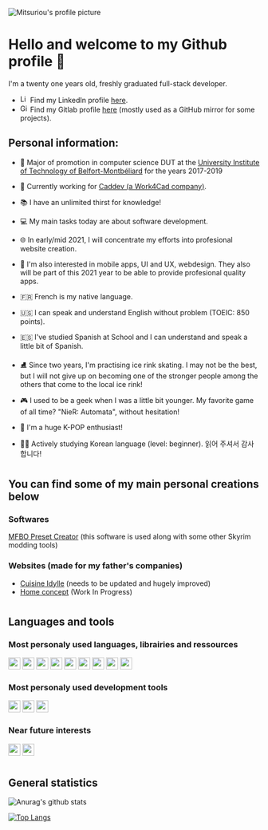 ![Mitsuriou's profile picture](https://avatars3.githubusercontent.com/u/37184309?s=100&u=5bea81cf98a1bddaefab87ac8d616cf034a13b62&v=4)

# Hello and welcome to my Github profile 🧔
I'm a twenty one years old, freshly graduated full-stack developer.
- <img src="https://content.linkedin.com/content/dam/me/news/en-us/icons/Social_Icons_linkedin.svg.original.svg" alt="LinkedIn icon" width="16"/> Find my LinkedIn profile [here](https://www.linkedin.com/in/d-jacq/).
- <img src="https://cdn.iconscout.com/icon/free/png-128/gitlab-282507.png" alt="GitLab icon" width="16"/> Find my Gitlab profile [here](https://gitlab.com/Mitsuriou) (mostly used as a GitHub mirror for some projects).

## Personal information:
- 🏫 Major of promotion in computer science DUT at the [University Institute of Technology of Belfort-Montbéliard](http://www.iut-bm.univ-fcomte.fr) for the years 2017-2019
- 🏢 Currently working for [Caddev (a Work4Cad company)](https://www.caddev.info/).

- 📚 I have an unlimited thirst for knowledge!

- 💻 My main tasks today are about software development.

- 🌐 In early/mid 2021, I will concentrate my efforts into profesional website creation.

- 📱 I'm also interested in mobile apps, UI and UX, webdesign. They also will be part of this 2021 year to be able to provide profesional quality apps.

- 🇫🇷 French is my native language.

- 🇺🇸 I can speak and understand English without problem (TOEIC: 850 points).

- 🇪🇸 I've studied Spanish at School and I can understand and speak a little bit of Spanish.

- ⛸️ Since two years, I'm practising ice rink skating. I may not be the best, but I will not give up on becoming one of the stronger people among the others that come to the local ice rink!

- 🎮 I used to be a geek when I was a little bit younger. My favorite game of all time? "NieR: Automata", without hesitation!

- 🎵 I'm a huge K-POP enthusiast!

- 👨‍🎓 Actively studying Korean language (level: beginner). 읽어 주셔서 감사합니다!

#
## You can find some of my main personal creations below
### Softwares
[MFBO Preset Creator](https://github.com/Mitsuriou/MFBO-Preset-Creator) (this software is used along with some other Skyrim modding tools)
### Websites (made for my father's companies)
- [Cuisine Idylle](https://www.cuisine-idylle.fr) (needs to be updated and hugely improved)
- [Home concept](https://www.homconcept.com) (Work In Progress)

#
## Languages and tools
### Most personaly used languages, librairies and ressources
<code><img height="24" src="https://upload.wikimedia.org/wikipedia/commons/1/18/ISO_C%2B%2B_Logo.svg"></code>
<code><img height="24" src="https://upload.wikimedia.org/wikipedia/commons/0/0b/Qt_logo_2016.svg"></code>
<code><img height="24" src="https://upload.wikimedia.org/wikipedia/commons/0/0d/C_Sharp_wordmark.svg"></code>
<code><img height="24" src="https://upload.wikimedia.org/wikipedia/fr/2/2e/Java_Logo.svg"></code>
<code><img height="24" src="https://upload.wikimedia.org/wikipedia/commons/2/27/PHP-logo.svg"></code>
<code><img height="24" src="https://upload.wikimedia.org/wikipedia/commons/9/99/Unofficial_JavaScript_logo_2.svg"></code>
<code><img height="24" src="https://upload.wikimedia.org/wikipedia/commons/6/61/HTML5_logo_and_wordmark.svg"></code>
<code><img height="24" src="https://upload.wikimedia.org/wikipedia/commons/d/d5/CSS3_logo_and_wordmark.svg"></code>
<code><img height="24" src="https://upload.wikimedia.org/wikipedia/commons/d/d9/Markdown.png"></code>

### Most personaly used development tools
<code><img height="24" src="https://visualstudio.microsoft.com/wp-content/uploads/2019/06/BrandVisualStudioWin2019-3.svg"></code>
<code><img height="24" src="https://upload.wikimedia.org/wikipedia/commons/9/9a/Visual_Studio_Code_1.35_icon.svg"></code>
<code><img height="24" src="https://git-scm.com/images/logo@2x.png"></code>

### Near future interests
<code><img height="24" src="https://upload.wikimedia.org/wikipedia/commons/9/95/Vue.js_Logo_2.svg"></code>
<code><img height="24" src="https://upload.wikimedia.org/wikipedia/commons/a/a7/React-icon.svg"></code>

#
## General statistics
![Anurag's github stats](https://github-readme-stats.vercel.app/api?username=mitsuriou&show_icons=true&count_private=true)

[![Top Langs](https://github-readme-stats.vercel.app/api/top-langs/?username=mitsuriou)](https://github.com/anuraghazra/github-readme-stats)
